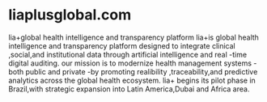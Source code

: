 # liaplusglobal.com
lia+global health intelligence and transparency platform
lia+is global health intelligence and transparency platform designed to integrate clinical ,social,and institutional data through artificial intelligence and real -time digital auditing.
our mission is to modernize health management systems -both public and private -by promoting realibility ,traceability,and predictive analytics across the global health ecosystem.
lia+ begins its pilot phase in Brazil,with strategic expansion into Latin America,Dubai and Africa area.
